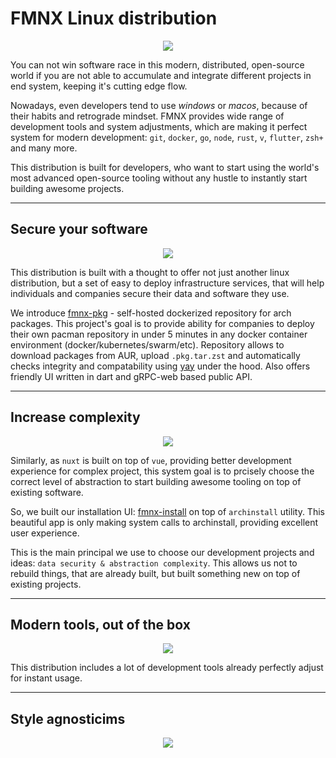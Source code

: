 # FMNX Linux distribution

<p align="center">
<img style="align: center; max-height: 40%; max-width: 40%" src="https://fmnx.ru/dancheg97/fmnx/media/branch/main/airootfs/usr/local/share/backgrounds/fmnx-linux.png" />
</p>

You can not win software race in this modern, distributed, open-source world if you are not able to accumulate and integrate different projects in end system, keeping it's cutting edge flow.

Nowadays, even developers tend to use _windows_ or _macos_, because of their habits and retrograde mindset. FMNX provides wide range of development tools and system adjustments, which are making it perfect system for modern development: `git`, `docker`, `go`, `node`, `rust`, `v`, `flutter`, `zsh+` and many more.

This distribution is built for developers, who want to start using the world's most advanced open-source tooling without any hustle to instantly start building awesome projects.

---

## Secure your software

<p align="center">
<img style="align: center; max-height: 40%; max-width: 40%" src="/security.png" />
</p>

This distribution is built with a thought to offer not just another linux distribution, but a set of easy to deploy infrastructure services, that will help individuals and companies secure their data and software they use.

We introduce [fmnx-pkg](https://fmnx.ru/dancheg97/fmnx-pkg) - self-hosted dockerized repository for arch packages. This project's goal is to provide ability for companies to deploy their own pacman repository in under 5 minutes in any docker container environment (docker/kubernetes/swarm/etc). Repository allows to download packages from AUR, upload `.pkg.tar.zst` and automatically checks integrity and compatability using [yay](https://github.com/Jguer/yay) under the hood. Also offers friendly UI written in dart and gRPC-web based public API.

---

## Increase complexity

<p align="center">
<img style="align: center; max-height: 40%; max-width: 40%" src="/complexity.png" />
</p>

Similarly, as `nuxt` is built on top of `vue`, providing better development experience for complex project, this system goal is to prcisely choose the correct level of abstraction to start building awesome tooling on top of existing software.

So, we built our installation UI: [fmnx-install](https://fmnx.ru/dancheg97/fmnx-install) on top of `archinstall` utility. This beautiful app is only making system calls to archinstall, providing excellent user experience.

This is the main principal we use to choose our development projects and ideas: `data security & abstraction complexity`. This allows us not to rebuild things, that are already built, but built something new on top of existing projects.

---

## Modern tools, out of the box

<p align="center">
<img style="align: center; max-height: 40%; max-width: 40%" src="/toolbox.png" />
</p>

This distribution includes a lot of development tools already perfectly adjust for instant usage. 

---

## Style agnosticims

<p align="center">
<img style="align: center; max-height: 40%; max-width: 40%" src="/palette.png" />
</p>
